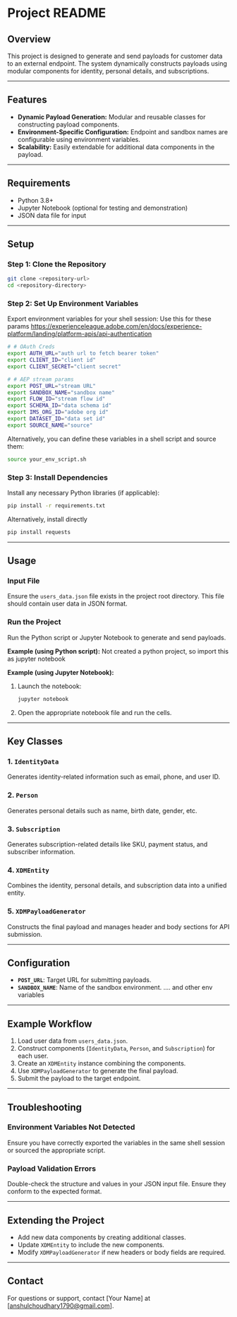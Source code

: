# Project README

## Overview
This project is designed to generate and send payloads for customer data to an external endpoint. The system dynamically constructs payloads using modular components for identity, personal details, and subscriptions.

---

## Features
- **Dynamic Payload Generation:** Modular and reusable classes for constructing payload components.
- **Environment-Specific Configuration:** Endpoint and sandbox names are configurable using environment variables.
- **Scalability:** Easily extendable for additional data components in the payload.

---

## Requirements

- Python 3.8+
- Jupyter Notebook (optional for testing and demonstration)
- JSON data file for input

---

## Setup

### Step 1: Clone the Repository
```bash
git clone <repository-url>
cd <repository-directory>
```

### Step 2: Set Up Environment Variables
Export environment variables for your shell session:
Use this for these params
https://experienceleague.adobe.com/en/docs/experience-platform/landing/platform-apis/api-authentication
```bash
# # OAuth Creds
export AUTH_URL="auth url to fetch bearer token"
export CLIENT_ID="client id"
export CLIENT_SECRET="client secret"

# # AEP stream params
export POST_URL="stream URL"
export SANDBOX_NAME="sandbox name"
export FLOW_ID="stream flow id"
export SCHEMA_ID="data schema id"
export IMS_ORG_ID="adobe org id"
export DATASET_ID="data set id"
export SOURCE_NAME="source"
```

Alternatively, you can define these variables in a shell script and source them:
```bash
source your_env_script.sh
```

### Step 3: Install Dependencies
Install any necessary Python libraries (if applicable):
```bash
pip install -r requirements.txt
```

Alternatively, install directly
```bash
pip install requests
```

---

## Usage

### Input File
Ensure the `users_data.json` file exists in the project root directory. This file should contain user data in JSON format.

### Run the Project
Run the Python script or Jupyter Notebook to generate and send payloads.

**Example (using Python script):**
Not created a python project, so import this as jupyter notebook

**Example (using Jupyter Notebook):**
1. Launch the notebook:
   ```bash
   jupyter notebook
   ```
2. Open the appropriate notebook file and run the cells.

---

## Key Classes

### 1. `IdentityData`
Generates identity-related information such as email, phone, and user ID.

### 2. `Person`
Generates personal details such as name, birth date, gender, etc.

### 3. `Subscription`
Generates subscription-related details like SKU, payment status, and subscriber information.

### 4. `XDMEntity`
Combines the identity, personal details, and subscription data into a unified entity.

### 5. `XDMPayloadGenerator`
Constructs the final payload and manages header and body sections for API submission.

---

## Configuration

- **`POST_URL`**: Target URL for submitting payloads.
- **`SANDBOX_NAME`**: Name of the sandbox environment.
.... and other env variables
---

## Example Workflow

1. Load user data from `users_data.json`.
2. Construct components (`IdentityData`, `Person`, and `Subscription`) for each user.
3. Create an `XDMEntity` instance combining the components.
4. Use `XDMPayloadGenerator` to generate the final payload.
5. Submit the payload to the target endpoint.

---

## Troubleshooting

### Environment Variables Not Detected
Ensure you have correctly exported the variables in the same shell session or sourced the appropriate script.

### Payload Validation Errors
Double-check the structure and values in your JSON input file. Ensure they conform to the expected format.

---

## Extending the Project
- Add new data components by creating additional classes.
- Update `XDMEntity` to include the new components.
- Modify `XDMPayloadGenerator` if new headers or body fields are required.

---

## Contact
For questions or support, contact [Your Name] at [anshulchoudhary1790@gmail.com].
